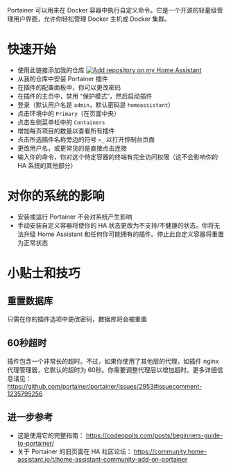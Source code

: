 Portainer 可以用来在 Docker 容器中执行自定义命令。它是一个开源的轻量级管理用户界面，允许你轻松管理 Docker 主机或 Docker 集群。

# 快速开始
- 使用此链接添加我的仓库
[![Add repository on my Home Assistant][repository-badge]][repository-url]
- 从我的仓库中安装 Portainer 插件
- 在插件的配置面板中，你可以更改密码
- 在插件的主页中，禁用 “保护模式”，然后启动插件
- 登录（默认用户名是 `admin`，默认密码是 `homeassistant`）
- 点击环境中的 `Primary`（在页面中央）
- 点击左侧菜单栏中的 `Containers`
- 增加每页项目的数量以查看所有插件
- 点击所选插件名称旁边的符号 `>_` 以打开控制台页面
- 更改用户名，或更常见的是直接点击连接
- 输入你的命令，你对这个特定容器的终端有完全访问权限（这不会影响你的 HA 系统的其他部分）

# 对你的系统的影响
- 安装或运行 Portainer 不会对系统产生影响
- 手动安装自定义容器将使你的 HA 状态更改为不支持/不健康的状态。你将无法升级 Home Assistant 和任何你可能拥有的插件。停止此自定义容器将重置为正常状态

# 小贴士和技巧

## 重置数据库
只需在你的插件选项中更改密码，数据库将会被重置

## 60秒超时
插件包含一个非常长的超时。不过，如果你使用了其他层的代理，如插件 nginx 代理管理器，它默认的超时为 60秒。你需要调整代理层以增加超时。更多详细信息请见： https://github.com/portainer/portainer/issues/2953#issuecomment-1235795256

## 进一步参考
- 这是使用它的完整指南： https://codeopolis.com/posts/beginners-guide-to-portainer/
- 关于 Portainer 的旧页面在 HA 社区论坛： https://community.home-assistant.io/t/home-assistant-community-add-on-portainer

[repository-badge]: https://img.shields.io/badge/Add%20repository%20to%20my-Home%20Assistant-41BDF5?logo=home-assistant&style=for-the-badge
[repository-url]: https://my.home-assistant.io/redirect/supervisor_add_addon_repository/?repository_url=https%3A%2F%2Fgithub.com%2Falexbelgium%2Fhassio-addons